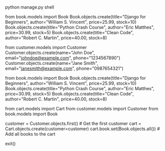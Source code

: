 python manage.py shell

from book.models import Book
Book.objects.create(title="Django for Beginners", author="William S. Vincent", price=25.99, stock=10)
Book.objects.create(title="Python Crash Course", author="Eric Matthes", price=30.99, stock=5)
Book.objects.create(title="Clean Code", author="Robert C. Martin", price=40.00, stock=8)

from customer.models import Customer
Customer.objects.create(name="John Doe", email="johndoe@example.com", phone="1234567890")
Customer.objects.create(name="Jane Smith", email="janesmith@example.com", phone="0987654321")


from book.models import Book
Book.objects.create(title="Django for Beginners", author="William S. Vincent", price=25.99, stock=10)
Book.objects.create(title="Python Crash Course", author="Eric Matthes", price=30.99, stock=5)
Book.objects.create(title="Clean Code", author="Robert C. Martin", price=40.00, stock=8)


from cart.models import Cart
from customer.models import Customer
from book.models import Book

customer = Customer.objects.first()  # Get the first customer
cart = Cart.objects.create(customer=customer)
cart.book.set(Book.objects.all())  # Add all books to the cart

exit()
